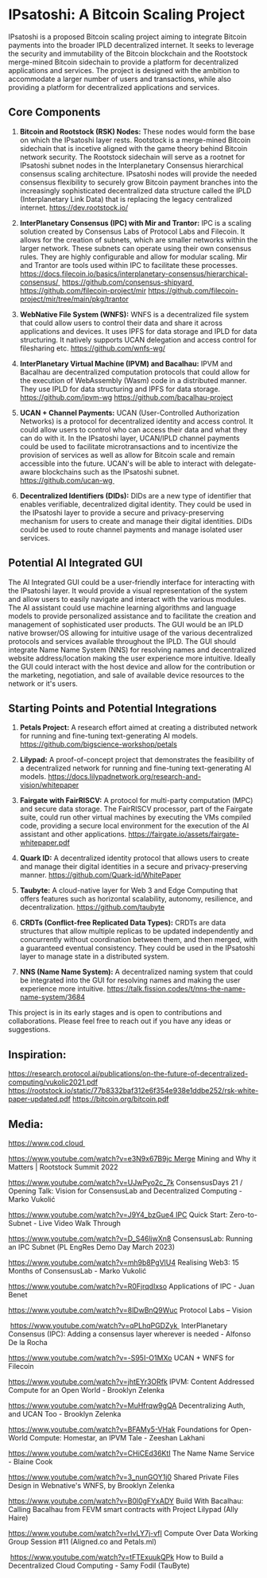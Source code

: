 
# IPsatoshi: A Bitcoin Scaling Project

IPsatoshi is a proposed Bitcoin scaling project aiming to integrate Bitcoin payments into the broader IPLD decentralized internet. It seeks to leverage the security and immutability of the Bitcoin blockchain and the Rootstock merge-mined Bitcoin sidechain to provide a platform for decentralized applications and services. The project is designed with the ambition to accommodate a larger number of users and transactions, while also providing a platform for decentralized applications and services.

## Core Components

1. **Bitcoin and Rootstock (RSK) Nodes:** These nodes would form the base on which the IPsatoshi layer rests. Rootstock is a merge-mined Bitcoin sidechain that is incetive aligned with the game theory behind Bitcoin network security. The Rootstock sidechain will serve as a rootnet for IPsatoshi subnet nodes in the Interplanetary Consensus hierarchical consensus scaling architecture. IPsatoshi nodes will provide the needed consensus flexibility to securely grow Bitcoin payment branches into the increasingly sophisticated decentralized data structure called the IPLD (Interplanetary Link Data) that is replacing the legacy centralized internet. 
	https://dev.rootstock.io/

2. **InterPlanetary Consensus (IPC) with Mir and Trantor:** IPC is a scaling solution created by Consensus Labs of Protocol Labs and Filecoin. It allows for the creation of subnets, which are smaller networks within the larger network. These subnets can operate using their own consensus rules. They are highly configurable and allow for modular scaling. Mir and Trantor are tools used within IPC to facilitate these processes.
	https://docs.filecoin.io/basics/interplanetary-consensus/hierarchical-consensus/ 
 	https://github.com/consensus-shipyard 
 	https://github.com/filecoin-project/mir
 	https://github.com/filecoin-project/mir/tree/main/pkg/trantor

4. **WebNative File System (WNFS):** WNFS is a decentralized file system that could allow users to control their data and share it across applications and devices. It uses IPFS for data storage and IPLD for data structuring. It natively supports UCAN delegation and access control for filesharing etc.
	https://github.com/wnfs-wg/

5. **InterPlanetary Virtual Machine (IPVM) and Bacalhau:** IPVM and Bacalhau are decentralized computation protocols that could allow for the execution of WebAssembly (Wasm) code in a distributed manner. They use IPLD for data structuring and IPFS for data storage.
	https://github.com/ipvm-wg
	https://github.com/bacalhau-project

6. **UCAN + Channel Payments:** UCAN (User-Controlled Authorization Networks) is a protocol for decentralized identity and access control. It could allow users to control who can access their data and what they can do with it. In the IPsatoshi layer, UCAN/IPLD channel payments could be used to facilitate microtransactions and to incentivize the provision of services as well as allow for Bitcoin scale and remain accessible into the future. UCAN's will be able to interact with delegate-aware blockchains such as the IPsatoshi subnet.
	https://github.com/ucan-wg 

7. **Decentralized Identifiers (DIDs):** DIDs are a new type of identifier that enables verifiable, decentralized digital identity. They could be used in the IPsatoshi layer to provide a secure and privacy-preserving mechanism for users to create and manage their digital identities. DIDs could be used to route channel payments and manage isolated user services.

## Potential AI Integrated GUI

The AI Integrated GUI could be a user-friendly interface for interacting with the IPsatoshi layer. It would provide a visual representation of the system and allow users to easily navigate and interact with the various modules. The AI assistant could use machine learning algorithms and language models to provide personalized assistance and to facilitate the creation and management of sophisticated user products. The GUI would be an IPLD native browser/OS allowing for intuitive usage of the various decentralized protocols and services available throughout the IPLD. The GUI should integrate Name Name System (NNS) for resolving names and decentralized website address/location making the user experience more intuitive. Ideally the GUI could interact with the host device and allow for the contribution or the marketing, negotiation, and sale of available device resources to the network or it's users.

## Starting Points and Potential Integrations

1. **Petals Project:** A research effort aimed at creating a distributed network for running and fine-tuning text-generating AI models.
	https://github.com/bigscience-workshop/petals

2. **Lilypad:** A proof-of-concept project that demonstrates the feasibility of a decentralized network for running and fine-tuning text-generating AI models.
	https://docs.lilypadnetwork.org/research-and-vision/whitepaper

3. **Fairgate with FairRISCV:** A protocol for multi-party computation (MPC) and secure data storage. The FairRISCV processor, part of the Fairgate suite, could run other virtual machines by executing the VMs compiled code, providing a secure local environment for the execution of the AI assistant and other applications.
	https://fairgate.io/assets/fairgate-whitepaper.pdf

4. **Quark ID:** A decentralized identity protocol that allows users to create and manage their digital identities in a secure and privacy-preserving manner.
	https://github.com/Quark-id/WhitePaper

5. **Taubyte:** A cloud-native layer for Web 3 and Edge Computing that offers features such as horizontal scalability, autonomy, resilience, and decentralization.
	https://github.com/taubyte

6. **CRDTs (Conflict-free Replicated Data Types):** CRDTs are data structures that allow multiple replicas to be updated independently and concurrently without coordination between them, and then merged, with a guaranteed eventual consistency. They could be used in the IPsatoshi layer to manage state in a distributed system.

7. **NNS (Name Name System):** A decentralized naming system that could be integrated into the GUI for resolving names and making the user experience more intuitive.
	https://talk.fission.codes/t/nns-the-name-name-system/3684

This project is in its early stages and is open to contributions and collaborations. Please feel free to reach out if you have any ideas or suggestions.

## Inspiration:

https://research.protocol.ai/publications/on-the-future-of-decentralized-computing/vukolic2021.pdf
https://rootstock.io/static/77b8332baf312e6f354e938e1ddbe252/rsk-white-paper-updated.pdf
https://bitcoin.org/bitcoin.pdf


## Media:

https://www.cod.cloud 

https://www.youtube.com/watch?v=e3N9x67B9jc Merge Mining and Why it Matters | Rootstock Summit 2022

https://www.youtube.com/watch?v=UJwPyo2c_7k
ConsensusDays 21 / Opening Talk: Vision for ConsensusLab and Decentralized Computing - Marko Vukolić

https://www.youtube.com/watch?v=J9Y4_bzGue4 IPC Quick Start: Zero-to-Subnet - Live Video Walk Through

https://www.youtube.com/watch?v=D_S46ljwXn8
ConsensusLab: Running an IPC Subnet (PL EngRes Demo Day March 2023)

https://www.youtube.com/watch?v=mh9b8PgVlU4
Realising Web3: 15 Months of ConsensusLab - Marko Vukolić

https://www.youtube.com/watch?v=R0FjrqdIxso
Applications of IPC - Juan Benet

https://www.youtube.com/watch?v=8lDwBnQ9Wuc
Protocol Labs – Vision

 https://www.youtube.com/watch?v=qPLhqPGDZyk 
InterPlanetary Consensus (IPC): Adding a consensus layer wherever is needed - Alfonso De la Rocha

https://www.youtube.com/watch?v=-S95I-O1MXo
UCAN + WNFS for Filecoin

https://www.youtube.com/watch?v=jhtEYr3ORfk
IPVM: Content Addressed Compute for an Open World - Brooklyn Zelenka

https://www.youtube.com/watch?v=MuHfrqw9gQA
Decentralizing Auth, and UCAN Too - Brooklyn Zelenka

https://www.youtube.com/watch?v=BFAMy5-VHak
Foundations for Open-World Compute: Homestar, an IPVM Tale - Zeeshan Lakhani

https://www.youtube.com/watch?v=CHiCEd36KtI
The Name Name Service - Blaine Cook

https://www.youtube.com/watch?v=3_nunGOY1j0
Shared Private Files Design in Webnative's WNFS, by Brooklyn Zelenka

https://www.youtube.com/watch?v=B0l0gFYxADY
Build With Bacalhau: Calling Bacalhau from FEVM smart contracts with Project Lilypad (Ally Haire)

https://www.youtube.com/watch?v=rIvLY7j-vfI
Compute Over Data Working Group Session #11 (Aligned.co and Petals.ml)

 https://www.youtube.com/watch?v=tFTExuukQPk
How to Build a Decentralized Cloud Computing - Samy Fodil (TauByte)
